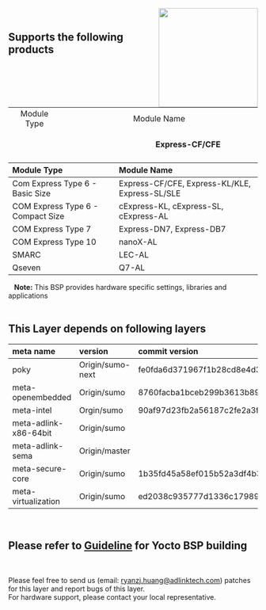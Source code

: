 <img src="https://www.linaro.org/assets/images/projects/yocto-project.png" width="200" align="right">

<br>

 <link rel="stylesheet" type="text/css" href="https://github.com/xugy0926/chinese-markdown-css/blob/master/markdown-here-css/sample-3/md.css">

Supports the following products
-----
<table style="height: 96px; border: 1px;">
<tbody>
<tr style="height: 24px;">
<td style=" width: 150px; height: 24px; text-align: center;">Module Type</td>
<td style=" width: 454.182px; height: 24px; text-align: center;" colspan="2">Module Name</td>
</tr>
<tr style="height: 46px;">
<td style=" width: 150px; height: 144.818px;" rowspan="3">
<strong>Com Express Type 6 (Basic Size)</strong>
 </td>
<td style="text-align: center; width: 10px; height: 46px;"><img src="https://material.adlinktech.com/products/images/1706/Express-CF-A2-F.jpg" width="140" height="126" /></td>
<td style="border-color: grey; width: 444.182px; height: 46px;">
<p><strong>Express-CF/CFE</strong></p>
<p>&nbsp; COM Express&reg; Basic Size Type 6 Module with Up to Hexacore 8th Gen Intel Core&trade; 8000 series and Intel Xeon&reg; Processors</p>
<p>(<a href="https://www.adlinktech.com/Products/Computer_on_Modules/COMExpressType6/Express-CF_CFE?lang=en" target="_blank" rel="noopener">more details</a>)</p>
</td>
</tr>
<tr style="height: 69px;">
<td style="width: 10px; height: 69px; text-align: center;"><img src="https://material.adlinktech.com/products/images/1680/Express-KL_KLE_ProductImage_en_20171201_v1.png" width="168" height="128" /></td>
<td style=" width: 444.182px; height: 69px;">
<p><strong>Express-KL/KLE</strong></p>
<p>&nbsp; COM Express Basic Size Type 6 Module with 7th Gen Intel&reg; Core&trade; 7000 series and Intel&reg; Xeon&reg; Processors&nbsp;</p>
<p>(<a href="https://www.adlinktech.com/Products/Computer_on_Modules/COMExpressType6/Express-KL_KLE?lang=en" target="_blank" rel="noopener">more details</a>)</p>
</td>
</tr>
<tr style="height: 29.8182px;">
<td style="width: 10px; height: 29.8182px; text-align: center;"><img src="https://material.adlinktech.com/products/images/1591/Express-SL_SLE_ProductImage_en_20171201_v1.png" width="161" height="123" /></td>
<td style=" width: 444.182px; height: 29.8182px;">
<p><strong>Express-SL/SLE</strong></p>
<p>&nbsp; COM Express Basic Size Type 6 Module with 6th Gen Intel&reg; Core&trade;, Xeon&reg; and Celeron&reg; Processors&nbsp;</p>
<p>(<a href="https://www.adlinktech.com/Products/Computer_on_Modules/COMExpressType6/Express-SL_SLE?lang=en" target="_blank" rel="noopener">more details</a>)</p>
</td>
</tr>
</tbody>
</table>

|      **Module Type**                  |       **Module Name**                    |
|:---|:--- |
|Com Express Type 6 - Basic Size | Express-CF/CFE, Express-KL/KLE, Express-SL/SLE      |
| COM Express Type 6 - Compact Size | cExpress-KL, cExpress-SL, cExpress-AL |
| COM Express Type 7               | Express-DN7, Express-DB7 |
| COM Express Type 10            | nanoX-AL   |
| SMARC                            | LEC-AL |
| Qseven                           | Q7-AL |

&nbsp;&nbsp; **Note:** This BSP provides hardware specific settings, libraries and applications
<br>
<br>
 
This Layer depends on following layers
----

|     **meta name**        |             **version**                    |  **commit version**  |
|:---|:--- |:--- |
|  poky   |  Origin/sumo-next     |  fe0fda6d371967f1b28cd8e4d3b3aad997676af0   |
|meta-openembedded|Origin/sumo|8760facba1bceb299b3613b8955621ddaa3d4c3f|
|meta-intel| Orgin/sumo|90af97d23fb2a56187c2fe2a3f4f4190d7cc2605|
|meta-adlink-x86-64bit|  Origin/sumo| | 
|meta-adlink-sema| Origin/master||
|meta-secure-core|Origin/sumo|1b35fd45a58ef015b52a3df4b39048f2ac1ffbe3|
|meta-virtualization|Origin/sumo |ed2038c935777d1336c17989d454f4e9c95fea7f|


<br> 

Please refer to [Guideline](https://github.com/ADLINK/meta-adlink-x86-64bit/wiki) for Yocto BSP building
----

<br>



Please feel free to send us (email: ryanzj.huang@adlinktech.com) patches for this layer and report bugs of this layer. 
<br>For hardware support, please contact your local representative.
